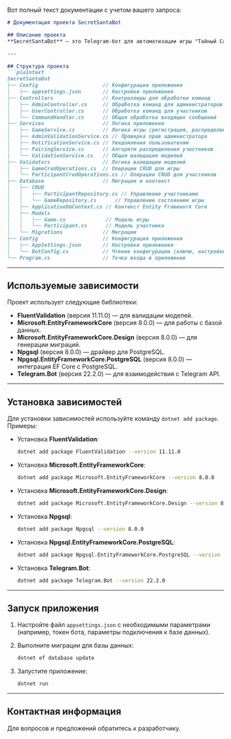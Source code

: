 Вот полный текст документации с учетом вашего запроса:  

```markdown
# Документация проекта SecretSantaBot

## Описание проекта
**SecretSantaBot** — это Telegram-бот для автоматизации игры "Тайный Санта". Бот позволяет администраторам организовывать игру, регистрировать участников, автоматически распределять пары и отправлять уведомления.

---

## Структура проекта
```plaintext
SecretSantaBot
├── Config                     // Конфигурация приложения
│   ├── appsettings.json       // Настройки приложения
├── Controllers                // Контроллеры для обработки команд
│   ├── AdminController.cs     // Обработка команд для администраторов
│   ├── UserController.cs      // Обработка команд для участников
│   └── CommandHandler.cs      // Общая обработка входящих сообщений
├── Services                   // Логика приложения
│   ├── GameService.cs         // Логика игры (регистрация, распределение)
│   ├── AdminValidationService.cs // Проверка прав администратора
│   ├── NotificationService.cs // Уведомления пользователям
│   ├── PairingService.cs      // Алгоритм распределения участников
│   └── ValidationService.cs   // Общая валидация моделей
├── Validators                 // Логика валидации моделей
│   ├── GameCrudOperations.cs  // Операции CRUD для игры
│   └── ParticipantCrudOperations.cs // Операции CRUD для участников
├── Database                   // Миграции и контекст
│   ├── CRUD
│   │   ├── ParticipantRepository.cs // Управление участниками
│   │   └── GameRepository.cs      // Управление состоянием игры
│   ├── ApplicationDbContext.cs // Контекст Entity Framework Core
│   ├── Models
│   │   ├── Game.cs             // Модель игры
│   │   └── Participant.cs      // Модель участника
│   └── Migrations             // Миграции 
├── Config                     // Конфигурация приложения
│   ├── AppSettings.json       // Настройки приложения
│   └── BotConfig.cs           // Чтение конфигурации (ключи, настройки)
└── Program.cs                 // Точка входа в приложение
```

---

## Используемые зависимости
Проект использует следующие библиотеки:  
- **FluentValidation** (версия 11.11.0) — для валидации моделей.  
- **Microsoft.EntityFrameworkCore** (версия 8.0.0) — для работы с базой данных.  
- **Microsoft.EntityFrameworkCore.Design** (версия 8.0.0) — для генерации миграций.  
- **Npgsql** (версия 8.0.0) — драйвер для PostgreSQL.  
- **Npgsql.EntityFrameworkCore.PostgreSQL** (версия 8.0.0) — интеграция EF Core с PostgreSQL.  
- **Telegram.Bot** (версия 22.2.0) — для взаимодействия с Telegram API.  

---

## Установка зависимостей
Для установки зависимостей используйте команду `dotnet add package`. Примеры:  

- Установка **FluentValidation**:  
   ```bash
   dotnet add package FluentValidation --version 11.11.0
   ```  

- Установка **Microsoft.EntityFrameworkCore**:  
   ```bash
   dotnet add package Microsoft.EntityFrameworkCore --version 8.0.0
   ```  

- Установка **Microsoft.EntityFrameworkCore.Design**:  
   ```bash
   dotnet add package Microsoft.EntityFrameworkCore.Design --version 8.0.0
   ```  

- Установка **Npgsql**:  
   ```bash
   dotnet add package Npgsql --version 8.0.0
   ```  

- Установка **Npgsql.EntityFrameworkCore.PostgreSQL**:  
   ```bash
   dotnet add package Npgsql.EntityFrameworkCore.PostgreSQL --version 8.0.0
   ```  

- Установка **Telegram.Bot**:  
   ```bash
   dotnet add package Telegram.Bot --version 22.2.0
   ```  

---

## Запуск приложения
1. Настройте файл `appsettings.json` с необходимыми параметрами (например, токен бота, параметры подключения к базе данных).  

2. Выполните миграции для базы данных:  
   ```bash
   dotnet ef database update
   ```  

3. Запустите приложение:  
   ```bash
   dotnet run
   ```  

---

## Контактная информация
Для вопросов и предложений обратитесь к разработчику.
```  
